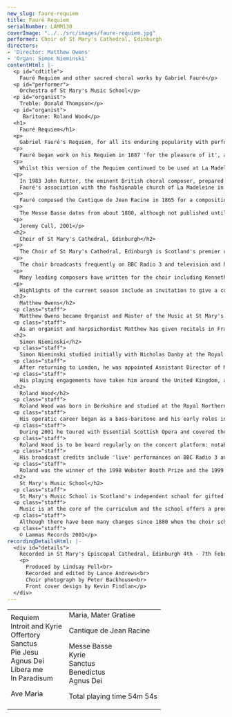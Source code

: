 ```yaml
---
new_slug: faure-requiem
title: Fauré Requiem
serialNumber: LAMM130
coverImage: "../../src/images/faure-requiem.jpg"
performer: Choir of St Mary's Cathedral, Edinburgh
directors:
- 'Director: Matthew Owens'
- 'Organ: Simon Nieminski'
contentHtml: |-
  <p id="cdtitle">
    Fauré Requiem and other sacred choral works by Gabriel Fauré</p>
  <p id="performer">
    Orchestra of St Mary's Music School</p>
  <p id="organist">
    Treble: Donald Thompson</p>
  <p id="organist">
     Baritone: Roland Wood</p>
  <h1>
    Fauré Requiem</h1>
  <p>
    Gabriel Fauré's Requiem, for all its enduring popularity with performers and audiences alike, is an unusual creation with a long and complex history. Since the earliest surviving setting by Ockeghem in the fifteenth century, the Catholic Requiem Mass has provided a stimulating challenge for composers, and each new version has reflected the personal beliefs and creative powers of the individual composer concerned. The nineteenth century vogue was towards the grandiose and operatic, and the horror of the Last Judgement was exploited to the full in Berlioz's Grande Messe des Morts (1837) and Verdi's Messa di Requiem (1874). From a criticism published in Le Figaro in 1904, it is clear that Fauré detested Berlioz's apocalyptic vision, condemning the 'thundering fanfares' of the Tuba mirum in particular. Fauré's work clearly does not belong in this category, but nor does it conform to the more conservative tradition of those settings by Saint-Sa‘ns, Bruckner and Cherubini: it stands alone in its unusual choice of texts, and in its restrained, melodious simplicity.</p>
  <p>
    Fauré began work on his Requiem in 1887 'for the pleasure of it', and whilst there was no specific commission for the work, the death of his father two years earlier may well have given the forty-two year-old composer some inspiration; the subsequent death of his mother during the early stages of its composition spurred him on to complete the work during the first few days of 1888. The first performance of this work was given on 16th January of that year at a funeral in the Parisian church of La Madeleine, where Fauré was a choirmaster at the time. At this stage there were only five movements (Introit et Kyrie, Sanctus, Pie Jesu, Agnus Dei &amp; In Paradisum), and Fauré's particular choice of texts laid emphasis on the idea of rest and peace, eschewing all references to the Day of Judgement. The instrumentation was equally understated, with a string section of violas, cellos and basses (no violins), with harp, timpani and organ. Fauré intended the work to be intimate telling the Belgian violinist Ysöye 'it is as gentle as I am myself'; he also 'sought to escape from what is thought right and proper. After all the years of accompanying burial services on the organ, I know it all by heart! I wanted to write something different.'</p>
  <p>
    Whilst this version of the Requiem continued to be used at La Madeleine until the end of the nineteenth century, Fauré prepared an expanded version in 1893, adding two new movements - the Offertoire (1889) and an earlier Libera Me (1877); in these he featured a soloist, a 'quiet bass baritone, the cantor type.' The orchestration was also augmented to include horns and trombones, which dominate the Dies Irae passage of the Libera Me. The third, and most frequently performed version of Fauré's masterpiece, was the result of Fauré's publisher, Hamelle, insisting on a 'version symphonique' with full orchestra and large choir. Hamelle obviously had a good eye for business, recognising that the Requiem could easily become a popular concert work, and this is the version that has prevailed in performances ever since - a far cry from Fauré's original concept of a 'petit Requiem.'</p>
  <p>
    In 1983 John Rutter, the eminent British choral composer, prepared a new edition of the 1893 version of the Requiem, retaining the Libera Me and Offertoire, and remaining faithful to the original scoring of 1888, but keeping the 1893 addition of horns and the solo violin in the Sanctus. Rutter also corrected many of the mistakes that had crept into the Hamelle editions: these were the fault of Fauré's pupil Roger-Ducasse, who prepared the vocal score and most probably undertook the 1900 reorchestration, adding the unnecessary extra woodwind and brass. With these stripped away, we hear at last the unique and sombre instrumental sonorities that Fauré originally intended.<br>
    Fauré's association with the fashionable church of La Madeleine in Paris began in the 1870s, where he was choirmaster under Théodore Dubois; he succeeded Dubois as organist in 1896 and remained there for many years, mostly because of the financial security it offered. Whilst he published nothing for the organ, he did write a number of small motets which were undoubtedly composed for use by his choir during the Mass. These include the Maria, Mater Gratiae and an Ave Maria, both for treble voices and organ.</p>
  <p>
    Fauré composed the Cantique de Jean Racine in 1865 for a composition competition held by the illustrious Ecole Niedermeyer in Paris; it won first prize, despite its completion at the eleventh hour! Scored originally for chorus with harmonium and string quartet, it is typical of his quiet devotional style, with a flowing melody which also lends itself to contrapuntal imitation in the central section. Racine's poem, which dates from the seventeenth century, is a translation of hymns from the Roman Breviary. With the Requiem, it remains one of Fauré's most popular works.</p>
  <p>
    The Messe Basse dates from about 1880, although not published until 1907, and is scored for treble voices and organ. Fauré omits the Gloria and Credo - sections of the Mass that give most scope for dramatic writing - concentrating instead on the Kyrie, Sanctus, Benedictus and Agnus Dei, imbuing them with a quiet lyricism that is also to be found in his songs and some of his quieter piano works; in this respect, the writing in the Messe Basse anticipates his approach to the Requiem. In the Kyrie and Benedictus Fauré sets a solo voice against the rest of the choir, whilst in the other two movements, the treble voices are divided equally in two.</p>
  <p>
    Jeremy Cull, 2001</p>
  <h2>
    Choir of St Mary's Cathedral, Edinburgh</h2>
  <p>
    The Choir of St Mary's Cathedral, Edinburgh is Scotland's premier cathedral choir, recently hailed, by The Sunday Times as 'one of the UK's finest cathedral choirs'. It is unique in Scotland, in maintaining a daily choral tradition, singing over 250 services every year. The choristers are educated at St Mary's Music School, which acts as the choir school for the cathedral, again unique in Scotland. St Mary's Cathedral became the first in the UK to offer girls scholarships to sing with the boys as trebles in 1978. The lay clerks of the choir consist of undergraduate choral scholars reading a diverse range of subjects at Edinburgh University and more experienced singers.</p>
  <p>
    The choir broadcasts frequently on BBC Radio 3 and television and has made a number of highly acclaimed recordings. It has a busy schedule of concerts and, in recent years, has worked with the King's Consort, the Scottish Chamber Orchestra, the BBC Scottish Symphony Orchestra, the Scottish Concert Orchestra, the Scottish Early Music Consort and gives an annual performance of Handel's Messiah with the BT Scottish Ensemble. The choir regularly works with the Orchestra of St Mary's Music School, performing the Fauré Requiem each Remembrance Sunday, an annual liturgical performance of a Bach Cantata on Advent Sunday and regular performances of orchestral masses by Mozart. It has toured extensively within recent years to France, Germany, Holland, America and Switzerland as well as a tour of English cathedrals and abbeys in 1996. Plans are in hand for tours to Hungary, Norway and the USA. During the Edinburgh International Festival, the choir is in residence, singing the daily services and broadcasting Choral Evensong on BBC Radio 3. In addition it gives a number of concerts in the Festival Fringe.</p>
  <p>
    Many leading composers have written for the choir including Kenneth Leighton (three works), Francis Jackson and Francis Grier. Under the present Master of the Music they have premiered a further work by Francis Jackson, works by Howard Skempton, Gabriel Jackson and works by younger generation composers. Forthcoming commissions include pieces by Richard Allain, James MacMillan, Philip Wilby and Swedish composer, Jan Sandström.</p>
  <p>
    Highlights of the current season include an invitation to give a concert in the Bridgewater Hall in Manchester for broadcast on Radio 3's Choirworks programme, CD recordings and giving the World Premier of Arvo Pört's Nunc dimittis, in the presence of the composer.</p>
  <h2>
    Matthew Owens</h2>
  <p class="staff">
    Matthew Owens became Organist and Master of the Music at St Mary's Cathedral, Edinburgh in September 1999 at the age of 28. He is also Visiting Tutor in Organ Studies at the Royal Northern College of Music, Tutor in Organ Studies at St Mary's Music School and Director of the Exon Singers. Born in Manchester in 1971, he studied at Chetham's School of Music and was subsequently Organ Scholar at The Queen's College, Oxford from where he graduated with honours in music and made his recording debut as a conductor on the ASV label at the age of 21. He then studied at the Royal Northern College of Music, and in 1994 received the highest award for performance, the Professional Performance Diploma, with distinction, and won the college Bach prize. He also received a Master's Degree from the University of Manchester. In the same year he took the Associateship and Fellowship diplomas of the Royal College of Organists, winning all the major prizes in both, and was awarded the Silver Medal of The Worshipful Company of Musicians. A Countess of Munster scholarship then enabled Matthew to study with Jacques van Oortmerssen at the Sweelinck Conservatorium in Amsterdam in 1995, when he was also a finalist in the Royal College of Organists Performer of the Year competition. In 1996 he was appointed Sub Organist at Manchester Cathedral and was awarded the W.T. Best Memorial Scholarship by The Worshipful Company of Musicians for further studies on the organ. During his time in Manchester he broadcast twice weekly on BBC Radio 4's Daily Service, made numerous appearances on Songs of Praise and had his own columns in Organists' Review and Choir &amp; Organ.</p>
  <p class="staff">
    As an organist and harpsichordist Matthew has given recitals in France and Switzerland and throughout the UK, including festival appearances at Newbury, Oxford and Peterborough and at venues such as Westminster Cathedral, St John's Smith Square and the Fairfields Hall, Croydon. As organist to the National Youth Choir of Great Britain, he has given solo performances throughout New Zealand and Australia and was appointed Assistant Conductor of the choir in 1993, becoming Associate Conductor in 1997. As a conductor and solo organist he has premiered many works by leading composers including Richard Allain, Francis Jackson, Gabriel Jackson, Kenneth Leighton, George Lloyd, Naji Hakim, Michael Nyman, Arvo Pört, Howard Skempton and Giles Swayne.</p>
  <h2>
    Simon Nieminski</h2>
  <p class="staff">
    Simon Nieminski studied initially with Nicholas Danby at the Royal College of Music, where he gained the Associate Diploma. He was then awarded the Organ Scholarship of Pembroke College, Cambridge. After graduating with honours in music from Cambridge University, he was appointed Organ Scholar of York Minster for two years, during which time he became a Fellow of the Royal College of Organists. He left York to become Assistant Organist of Dundee Cathedral.</p>
  <p class="staff">
    After returning to London, he was appointed Assistant Director of Music at the Priory Church of St Bartholomew the Great, in the City of London, and Organ Tutor at Kingston University. He was appointed to St Mary's Cathedral in October 1998. In addition to playing and teaching, he regularly conducted the professional choir of St Bartholomew's, and several other semi-professional choirs. He also writes reviews and articles on church and organ music, which have been published in Organists' Review and the Musical Times.</p>
  <p class="staff">
    His playing engagements have taken him around the United Kingdom, as well as to Sweden, Holland, Germany, and most recently Malta and the USA. He has also taken part in live broadcasts on BBC Radio 3, Radio York and Swedish national radio, and recordings on Radio 4 and three times for the BBC television programme Songs of Praise. In May 2000 he returned to the USA to record the complete Promenades en Provence by Eugène Reuchsel for the centenary of the composer's birth, on the organ of St Louis RC Cathedral, Missouri.</p>
  <h2>
    Roland Wood</h2>
  <p class="staff">
    Roland Wood was born in Berkshire and studied at the Royal Northern College of Music with Patrick McGuigan and Robert Alderson, then at the National Opera Studio with support from the Peter Moores Foundation and English National Opera.</p>
  <p class="staff">
    His operatic career began as a bass-baritone and his early roles included Silva ('Ernani') and Colline ('La Bohème') at the RNCM; Cromo ('I Giganti della Montagna') in Battignano; Luka ('The Bear') and Martino ('L'Occasione fa il Ladro') for the Walton Trust in Ischia; Zaretsky ('Onegin') for European Union Opera; Don Basilio ('Barber of Seville') at the Aix en Musique Festival. Having made the transition to baritone, recent roles include Josev Prasov in the world premiere of the award-winning music theatre piece, 'The Bridge' and The Count ('Figaro') at the RNCM and Opera Holland Park.</p>
  <p class="staff">
    During 2001 he toured with Essential Scottish Opera and covered the title role in Scottish Opera's production of 'Don Giovanni' in March and April, before returning to ENO to cover Ford in 'Falstaff'. He sang twice in Poland, in Rossini's 'Petite Messe Solennelle' and Britten's 'War Requiem' He will sing Marcello for Scottish Opera in autumn 2001 and cover Nick Shadow for ENO. In 2002 he returns to Glasgow with Marcello and sings his first Escamillo for Glyndebourne Touring Opera.</p>
  <p class="staff">
    Roland Wood is to be heard regularly on the concert platform: notable appearances have included Faure's Requiem in Budapest; Mozart's Requiem in Paris; L'Enfance du Christ at the Bridgewater Hall in Manchester, Messiah in Manchester Town Hall and Rossini's Petite Messe Solennelle with the Northern Sinfonia. He appeared at the 1999 Covent Garden Festival in 'Herr Mozart und Doktor Strauss' and in opera galas with the Bayerische Rundfunkorchester and the European Union Youth Orchestra in Baden-Baden.</p>
  <p class="staff">
    His broadcast credits include 'live' performances on BBC Radio 3 and Radio 4, Channel 4 - the animation 'The Very Models' - and in Jonathan Miller's Opera Works for BBC 2.</p>
  <p class="staff">
    Roland was the winner of the 1998 Webster Booth Prize and the 1999 Frederick Cox Award, and runner-up at the 1997 Clonter Opera Prize and the Blond Award for Dramatic Singing. He was also awarded Second Prize in the 2000 Kathleen Ferrier Memorial Awards and is supported by the Peter Moores Foundation.</p>
  <h2>
    St Mary's Music School</h2>
  <p class="staff">
    St Mary's Music School is Scotland's independent school for gifted young musicians. It enjoys an enviable location, surrounded by gardens in the heart of Edinburgh's West End. Since 1978 the school has educated young instrumentalists, composers and singers, enabling them to pursue their love of music, develop their potential to the full and achieve standards of performance at the highest level, while also studying their academic subjects. The 64 pupils, who enter by audition at any stage between 9 and 19, come from throughout the United Kingdom and, increasingly, from abroad.</p>
  <p class="staff">
    Music is at the core of the curriculum and the school offers a prodigious array of musical opportunities. Most pupils enter the music profession, and many former pupils are now pursuing international careers.</p>
  <p class="staff">
    Although there have been many changes since 1880 when the choir school opened to educate choristers for St Mary's Cathedral, St Mary's Music School continues to consolidate its reputation for excellence as Scotland's specialist music school and the Choir School of St Mary's Cathedral.</p>
  <p class="staff">
    © Lammas Records 2001</p>
recordingDetailsHtml: |-
  <div id="details">
    Recorded in St Mary's Episcopal Cathedral, Edinburgh 4th - 7th February 2001 by kind permission of the Provost.
    <p>
      Produced by Lindsay Pell<br>
      Recorded and edited by Lance Andrews<br>
      Choir photograph by Peter Backhouse<br>
      Front cover design by Kevin Findlan</p>
  </div>
---
```


<table class="tracktable">
  <tbody>
    <tr>
      <td class="column1">
        <span class="trackname">Requiem<br>
          Introit and Kyrie<br>
          Offertory<br>
          Sanctus<br>
          Pie Jesu<br>
          Agnus Dei<br>
          Libera me<br>
          In Paradisum</span>
        <p>
          <span class="trackname">Ave Maria<br>
          </span></p>
      </td>
      <td class="column2">
        <span class="trackname">Maria, Mater Gratiae</span>
        <p>
          <span class="trackname">Cantique de Jean Racine</span></p>
        <p>						Messe Basse<br>
          Kyrie<br>
          Sanctus<br>
          Benedictus<br>
          Agnus Dei</p>
        <p>						<span id="playingtime">Total playing time 54m 54s</span></p>
      </td>
    </tr>
  </tbody>
</table>
